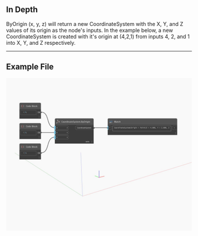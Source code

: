 ## In Depth
ByOrigin (x, y, z) will return a new CoordinateSystem with the X, Y, and Z values of its origin as the node's inputs. In the example below, a new CoordinateSystem is created with it's origin at (4,2,1) from inputs 4, 2, and 1 into X, Y, and Z respectively.
___
## Example File

![ByOrigin (x, y, z)](./Autodesk.DesignScript.Geometry.CoordinateSystem.ByOrigin(x,%20y,%20z)_img.jpg)

